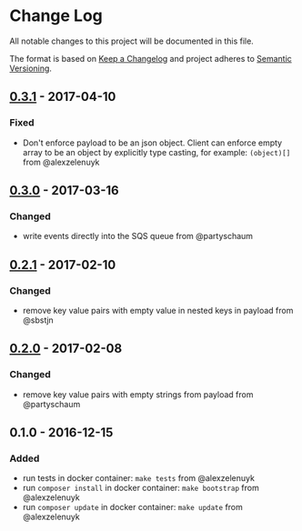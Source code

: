# Change Log
All notable changes to this project will be documented in this file.

The format is based on [Keep a Changelog](http://keepachangelog.com/)
and project adheres to [Semantic Versioning](http://semver.org/).

## [0.3.1] - 2017-04-10
### Fixed
- Don't enforce payload to be an json object. 
Client can enforce empty array to be an object by explicitly type casting, for example: ```(object)[]``` from @alexzelenuyk 

## [0.3.0] - 2017-03-16
### Changed
- write events directly into the SQS queue from @partyschaum

## [0.2.1] - 2017-02-10
### Changed
- remove key value pairs with empty value in nested keys in payload from @sbstjn

## [0.2.0] - 2017-02-08
### Changed
- remove key value pairs with empty strings from payload from @partyschaum

## 0.1.0 - 2016-12-15
### Added
- run tests in docker container: `make tests` from @alexzelenuyk
- run `composer install` in docker container: `make bootstrap` from @alexzelenuyk
- run `composer update` in docker container: `make update` from @alexzelenuyk

[Unreleased]: https://github.com/Jimdo/ns-api-event-client-php/compare/0.3.1...HEAD
[0.3.1]: https://github.com/Jimdo/ns-api-event-client-php/compare/0.3.0...0.3.1
[0.3.0]: https://github.com/Jimdo/ns-api-event-client-php/compare/0.2.1...0.3.0
[0.2.1]: https://github.com/Jimdo/ns-api-event-client-php/compare/0.2.0...0.2.1
[0.2.0]: https://github.com/Jimdo/ns-api-event-client-php/compare/0.1.0...0.2.0
